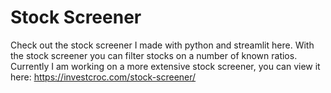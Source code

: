 # Stock Screener

Check out the stock screener I made with python and streamlit here. With the stock screener you can filter stocks on a number of known ratios. Currently I am working on a more extensive stock screener, you can view it here:
https://investcroc.com/stock-screener/  
